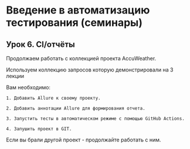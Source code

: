 ﻿# Введение в автоматизацию тестирования (семинары)

## Урок 6. CI/отчёты

Продолжаем работать с коллекцией проекта AccuWeather.

Используем коллекцию запросов которую демонстрировали на 3 лекции

Вам необходимо:

    1. Добавить Allure к своему проекту.
    
    2. Добавить аннотации Allure для формирования отчета.
    
    3. Запустить тесты в автоматическом режиме с помощью GitHub Actions.
    
    4. Запушить проект в GIT.

Если вы брали другой проект - продолжайте работать с ним.
